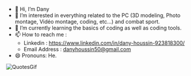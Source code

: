 - 👋 Hi, I’m Dany
- 👀 I’m interested in everything related to the PC (3D modeling, Photo montage, Vidéo montage, coding, etc...) and combat sport.
- 🌱 I’m currently learning the basics of coding as well as coding tools.
- 📫 How to reach me :
    - Linkedin : https://www.linkedin.com/in/dany-houssin-923818300/
    - Email Address : danyhoussin50@gmail.com
- 😄 Pronouns: He.

![QuotesGif](https://github.com/DanyHoussin/DanyHoussin/assets/164888564/df400fc8-29ff-4ceb-b037-6a6f4c8e5c63)



<!---
Lesaaang21/Lesaaang21 is a ✨ special ✨ repository because its `README.md` (this file) appears on your GitHub profile.
You can click the Preview link to take a look at your changes.
--->

